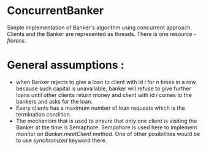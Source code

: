 # ConcurrentBanker
Simple implementation of Banker's algorithm using concurrent approach. Clients and the Banker are represented as threads. There is one resource - *florens*.
# General assumptions :
- when Banker rejects to give a loan to client with id *i* for *n* times in a row, because such capital is unavailable, banker will refuse to give further loans until other clients return money and client with id *i* comes to the bankers and asks for the loan.
- Every clients has a maximum number of loan requests which is the termination condition.
- The mechanism that is used to ensure that only one client is visiting the Banker at the time is Semaphore. Sempahore is used here to implement monitor on *Banker.meetClient* method. One of other posibilities would be to use *synchronized* keyword there.
